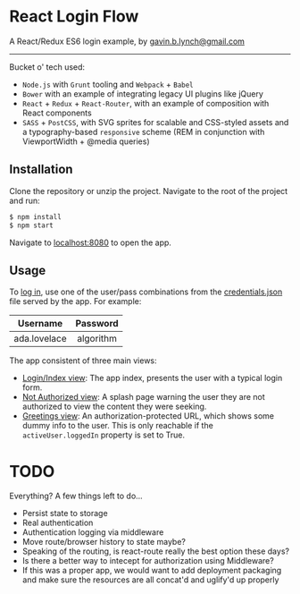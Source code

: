 # React Login Flow
A React/Redux ES6 login example,
by gavin.b.lynch@gmail.com

***

Bucket o' tech used:
- `Node.js` with `Grunt` tooling and `Webpack` + `Babel`
- `Bower` with an example of integrating legacy UI plugins like jQuery
- `React` + `Redux` + `React-Router`, with an example of composition with React components
- `SASS` + `PostCSS`, with SVG sprites for scalable and CSS-styled assets and a typography-based `responsive` scheme (REM in conjunction with ViewportWidth + @media queries)

## Installation
Clone the repository or unzip the project. Navigate to the root of the project and run:

```sh
$ npm install
$ npm start
```

Navigate to [localhost:8080](http://localhost:8080/) to open the app.

## Usage

To [log in](http://localhost:8080/), use one of the user/pass combinations from the [credentials.json](http://localhost:8080/credentials.json) file served by the app. For example:

| Username      | Password      |
| --------------|:-------------:|
| ada.lovelace  | algorithm     |

The app consistent of three main views:
- [Login/Index view](http://localhost:8080/): The app index, presents the user with a typical login form.
- [Not Authorized view](http://localhost:8080/not-authorized): A splash page warning the user they are not authorized to view the content they were seeking.
- [Greetings view](http://localhost:8080/greetings): An authorization-protected URL, which shows some dummy info to the user. This is only reachable if the `activeUser.loggedIn` property is set to True.

# TODO
Everything? A few things left to do...

- Persist state to storage
- Real authentication
- Authentication logging via middleware
- Move route/browser history to state maybe?
- Speaking of the routing, is react-route really the best option these days?
- Is there a better way to intecept for authorization using Middleware?
- If this was a proper app, we would want to add deployment packaging and make sure the resources are all concat'd and uglify'd up properly
